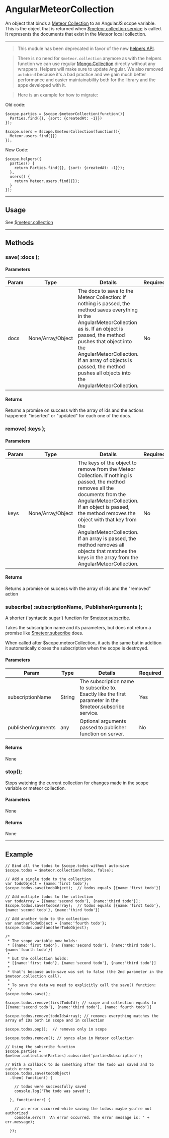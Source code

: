 # AngularMeteorCollection

An object that binds a [Meteor Collection](http://docs.meteor.com/#/full/collections) to an AngularJS scope variable. This is the object that is returned when [$meteor.collection service](http://angular-meteor.com/api/meteorCollection) is called. It represents the documents that exist in the Meteor local collection.

---------------

> This module has been deprecated in favor of the new [helpers API](/api/1.3.1/helpers).

> There is no need for `$meteor.collection` anymore as with the helpers function we can use regular [Mongo.Collection](http://docs.meteor.com/#/full/mongo_collection) directly without any wrappers. Helpers will make sure to update Angular.
> We also removed `autobind` because it's a bad practice and we gain much better performance and easier maintainability both for the library and the apps developed with it.

> Here is an example for how to migrate:

Old code:

    $scope.parties = $scope.$meteorCollection(function(){
      Parties.find({}, {sort: {createdAt: -1}})
    });

    $scope.users = $scope.$meteorCollection(function(){
      Meteor.users.find({})
    });

New Code:

    $scope.helpers({
      parties() {
        return Parties.find({}, {sort: {createdAt: -1}});
      },
      users() {
        return Meteor.users.find({});
      }
    });

---------------

## Usage

See [$meteor.collection](/api/meteorCollection)

----

## Methods

### save( :docs );

#### Parameters

| Param | Type              | Details                                                                                                                                                                                                                                                                                                                      | Required |
|-------|-------------------|------------------------------------------------------------------------------------------------------------------------------------------------------------------------------------------------------------------------------------------------------------------------------------------------------------------------------|----------|
| docs  | None/Array/Object | The docs to save to the Meteor Collection: If nothing is passed, the method saves everything in the AngularMeteorCollection as is. If an object is passed, the method pushes that object into the AngularMeteorCollection. If an array of objects is passed, the method pushes all objects into the AngularMeteorCollection. | No       |


#### Returns

Returns a promise on success with the array of ids and the actions happened: "inserted" or "updated" for each one of the docs.

### remove( :keys );

#### Parameters

| Param | Type              | Details                                                                                                                                                                                                                                                                                                                                                                                    | Required |
|-------|-------------------|--------------------------------------------------------------------------------------------------------------------------------------------------------------------------------------------------------------------------------------------------------------------------------------------------------------------------------------------------------------------------------------------|----------|
| keys  | None/Array/Object | The keys of the object to remove from the Meteor Collection. If nothing is passed, the method removes all the documents from the AngularMeteorCollection. If an object is passed, the method removes the object with that key from the AngularMeteorCollection. If an array is passed, the method removes all objects that matches the keys in the array from the AngularMeteorCollection. | No       |

#### Returns

Returns a promise on success with the array of ids and the "removed" action

### subscribe( :subscriptionName, :PublisherArguments );

A shorter ('syntactic sugar') function for <a href="/api/subscribe">$meteor.subscribe</a>.

Takes the subscription name and its parameters, but does not return a promise like <a href="/api/subscribe">$meteor.subscribe</a> does.

When called after $scope.meteorCollection, it acts the same but in addition it automatically closes the subscription when the scope is destroyed.

#### Parameters

| Param              | Type   | Details                                                                                                   | Required |
|--------------------|--------|-----------------------------------------------------------------------------------------------------------|----------|
| subscriptionName   | String | The subscription name to subscribe to. Exactly like the first parameter in the $meteor.subscribe service. | Yes      |
| publisherArguments | any    | Optional arguments passed to publisher function on server.                                                | No       |

#### Returns

None

### stop();

Stops watching the current collection for changes made in the scope variable or meteor collection.

#### Parameters

None

#### Returns

None

----

## Example

    // Bind all the todos to $scope.todos without auto-save
    $scope.todos = $meteor.collection(Todos, false);

    // Add a single todo to the collection
    var todoObject = {name:'first todo'};
    $scope.todos.save(todoObject);  // todos equals [{name:'first todo'}]

    // Add multiple todos to the collection
    var todoArray = [{name:'second todo'}, {name:'third todo'}];
    $scope.todos.save(todosArray);  // todos equals [{name:'first todo'}, {name:'second todo'}, {name:'third todo'}]

    // Add another todo to the collection
    var anotherTodoObject = {name:'fourth todo'};
    $scope.todos.push(anotherTodoObject);

    /*
     * The scope variable now holds:
     * [{name:'first todo'}, {name:'second todo'}, {name:'third todo'}, {name:'fourth todo'}]
     *
     * but the collection holds:
     * [{name:'first todo'}, {name:'second todo'}, {name:'third todo'}]
     *
     * that's because auto-save was set to false (the 2nd parameter in the $meteor.collection call).
     *
     * To save the data we need to explicitly call the save() function:
     */
    $scope.todos.save();

    $scope.todos.remove(firstTodoId); // scope and collection equals to [{name:'second todo'}, {name:'third todo'}, {name:'fourth todo'}]

    $scope.todos.remove(todoIdsArray); // removes everything matches the array of IDs both in scope and in collection

    $scope.todos.pop();  // removes only in scope

    $scope.todos.remove(); // syncs also in Meteor collection

    // Using the subscribe function
    $scope.parties = $meteor.collection(Parties).subscribe('partiesSubscription');

    // With a callback to do something after the todo was saved and to catch errors
    $scope.todos.save(todoObject)
      .then( function() {

        // todos were successfully saved
        console.log('The todo was saved');

      }, function(err) {

        // an error occurred while saving the todos: maybe you're not authorized
        console.error( 'An error occurred. The error message is: ' + err.message);

      });
